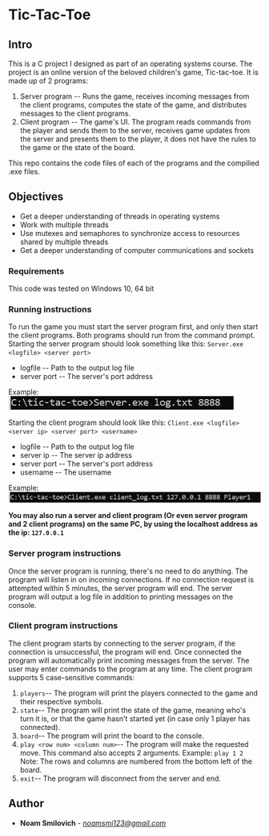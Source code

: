 # **Tic-Tac-Toe**
## Intro
This is a C project I designed as part of an operating systems course.
The project is an online version of the beloved children's game, Tic-tac-toe. It is made up of 2 programs:
 1. Server program -- Runs the game, receives incoming messages from the client programs, computes the state of the game, and distributes messages to the client programs.
 2. Client program -- The game's UI. The program reads commands from the player and sends them to the server, receives game updates from the server and presents them to the player, it does not have the rules to the game or the state of the board.

This repo contains the code files of each of the programs and the compilied .exe files.

## Objectives
- Get a deeper understanding of threads in operating systems
- Work with multiple threads
- Use mutexes and semaphores to synchronize access to resources shared by multiple threads
- Get a deeper understanding of computer communications and sockets

### Requirements
This code was tested on Windows 10, 64 bit
### Running instructions
To run the game you must start the server program first, and only then start the client programs. Both programs should run from the command prompt.
Starting the server program should look something like this: ```Server.exe <logfile> <server port>```
* logfile -- Path to the output log file
* server port -- The server's port address

Example: ![alt text](JPGs/server_command.JPG)

Starting the client program should look like this: ```Client.exe <logfile> <server ip> <server port> <username>```
* logfile -- Path to the output log file
* server ip -- The server ip address
* server port -- The server's port address
* username -- The username

Example: ![alt text](JPGs/client_command.JPG)

**You may also run a server and client program (Or even server program and 2 client programs) on the same PC, by using the localhost address as the ip: ```127.0.0.1```**

### Server program instructions
Once the server program is running, there's no need to do anything. The program will listen in on incoming connections. 
If no connection request is attempted within 5 minutes, the server program will end.
The server program will output a log file in addition to printing messages on the console.

### Client program instructions
The client program starts by connecting to the server program, if the connection is unsuccessful, the program will end. 
Once connected the program will automatically print incoming messages from the server. The user may enter commands to the program at any time.
The client program supports 5 case-sensitive commands:
1. ```players```-- The program will print the players connected to the game and their respective symbols.
2. ```state```-- The program will print the state of the game, meaning who's turn it is, or that the game hasn't started yet (in case only 1 player has connected).
3. ```board```-- The program will print the board to the console.
4. ```play <row num> <column num>```-- The program will make the requested move. This command also accepts 2 arguments. 
Example: ```play 1 2``` Note: The rows and columns are numbered from the bottom left of the board.
5. ```exit```-- The program will disconnect from the server and end.
 

## Author
* **Noam Smilovich** - *noamsmi123@gmail.com*
